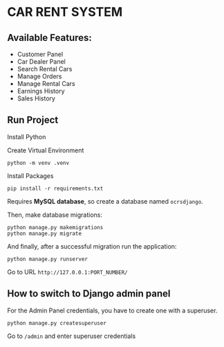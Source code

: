# CAR RENT SYSTEM

## Available Features:

- Customer Panel
- Car Dealer Panel
- Search Rental Cars
- Manage Orders
- Manage Rental Cars
- Earnings History
- Sales History

## Run Project

Install Python

Create Virtual Environment

```
python -m venv .venv
```

Install Packages

```
pip install -r requirements.txt
```

Requires **MySQL database**, so create a database named `ocrsdjango`.

Then, make database migrations:
```
python manage.py makemigrations
python manage.py migrate
```

And finally, after a successful migration run the application:
```
python manage.py runserver
```

Go to URL `http://127.0.0.1:PORT_NUMBER/`

## How to switch to Django admin panel

For the Admin Panel credentials, you have to create one with a superuser.

```
python manage.py createsuperuser
```

Go to `/admin` and enter superuser credentials
